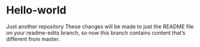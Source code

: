 # Hello-world
Just another repository
These changes will be made to just the README file on your readme-edits branch, so now this branch contains content that’s different from master.
